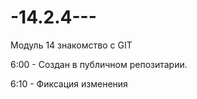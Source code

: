 # -14.2.4---
Модуль 14 знакомство с GIT

6:00 - Cоздан в публичном репозитарии.

6:10 - Фиксация изменения
